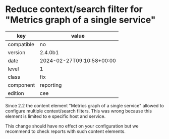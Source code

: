 [//]: # (werk v2)
# Reduce context/search filter for "Metrics graph of a single service"

key        | value
---------- | ---
compatible | no
version    | 2.4.0b1
date       | 2024-02-27T09:10:58+00:00
level      | 1
class      | fix
component  | reporting
edition    | cee

Since 2.2 the content element "Metrics graph of a single service" allowed to
configure multiple context/search filters.
This was wrong because this element is limited to e specific host and service.

This change should have no effect on your configuration but we recommend to
check reports with such content elements.